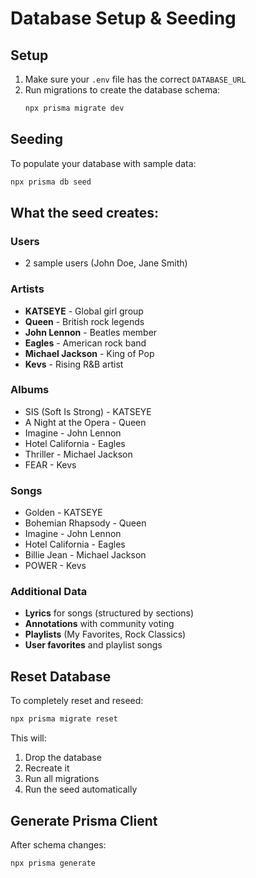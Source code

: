 # Database Setup & Seeding

## Setup

1. Make sure your `.env` file has the correct `DATABASE_URL`
2. Run migrations to create the database schema:
   ```bash
   npx prisma migrate dev
   ```

## Seeding

To populate your database with sample data:

```bash
npx prisma db seed
```

## What the seed creates:

### Users

- 2 sample users (John Doe, Jane Smith)

### Artists

- **KATSEYE** - Global girl group
- **Queen** - British rock legends
- **John Lennon** - Beatles member
- **Eagles** - American rock band
- **Michael Jackson** - King of Pop
- **Kevs** - Rising R&B artist

### Albums

- SIS (Soft Is Strong) - KATSEYE
- A Night at the Opera - Queen
- Imagine - John Lennon
- Hotel California - Eagles
- Thriller - Michael Jackson
- FEAR - Kevs

### Songs

- Golden - KATSEYE
- Bohemian Rhapsody - Queen
- Imagine - John Lennon
- Hotel California - Eagles
- Billie Jean - Michael Jackson
- POWER - Kevs

### Additional Data

- **Lyrics** for songs (structured by sections)
- **Annotations** with community voting
- **Playlists** (My Favorites, Rock Classics)
- **User favorites** and playlist songs

## Reset Database

To completely reset and reseed:

```bash
npx prisma migrate reset
```

This will:

1. Drop the database
2. Recreate it
3. Run all migrations
4. Run the seed automatically

## Generate Prisma Client

After schema changes:

```bash
npx prisma generate
```
